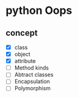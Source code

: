 # python Oops

## concept

- [x] class
- [x] object
- [x] attribute 
- [ ] Method kinds
- [ ] Abtract classes
- [ ] Encapsulation
- [ ] Polymorphism
